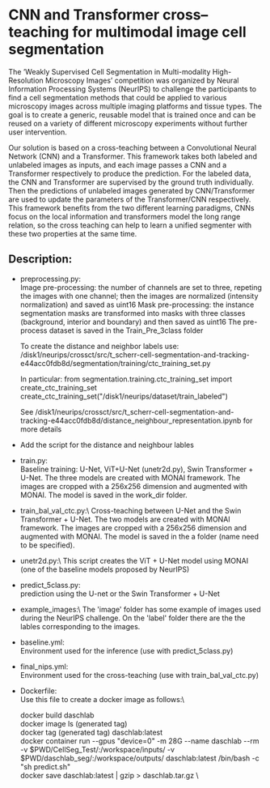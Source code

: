 # CNN and Transformer cross–teaching for multimodal image cell segmentation #

The ’Weakly Supervised Cell Segmentation in Multi-modality High-Resolution Microscopy Images’ competition was organized by Neural Information Processing
Systems (NeurIPS) to challenge the participants to find a cell segmentation methods that could be applied to various microscopy images across multiple 
imaging platforms and tissue types. The goal is to create a generic, reusable model that is trained once and can be reused on a variety of different 
microscopy experiments without further user intervention. 

Our solution is based on a cross-teaching between a Convolutional Neural Network (CNN) and a Transformer. 
This framework takes both labeled and unlabeled images as inputs, and each image passes a CNN and a Transformer respectively to produce the prediction. 
For the labeled data, the CNN and Transformer are supervised by the ground truth individually. Then the predictions of unlabeled images generated by 
CNN/Transformer are used to update the parameters of the Transformer/CNN respectively. This framework benefits from the two different learning paradigms,
CNNs focus on the local information and transformers model the long range relation, so the cross teaching can help to learn a unified segmenter with these 
two properties at the same time.

## Description:

- preprocessing.py:\
    Image pre-processing: the number of channels are set to three, repeting the images with one channel; 
                          then the images are normalized (intensity normalization) and saved as uint16
    Mask pre-processing:  the instance segmentation masks are transformed into masks with three classes 
                          (background, interior and boundary) and then saved as uint16
    The pre-process dataset is saved in the Train_Pre_3class folder

    To create the distance and neighbor labels use: /disk1/neurips/crossct/src/t_scherr-cell-segmentation-and-tracking-e44acc0fdb8d/segmentation/training/ctc_training_set.py
    
    In particular: 
    from segmentation.training.ctc_training_set import create_ctc_training_set
    create_ctc_training_set("/disk1/neurips/dataset/train_labeled")  
    
    See /disk1/neurips/crossct/src/t_scherr-cell-segmentation-and-tracking-e44acc0fdb8d/distance_neighbour_representation.ipynb for more details

- Add the script for the distance and neighbour lables 
    
- train.py:\
    Baseline training: U-Net, ViT+U-Net (unetr2d.py), Swin Transformer + U-Net. The three models are created with MONAI framework.
    The images are cropped with a 256x256 dimension and augmented with MONAI. The model is saved in the work_dir folder.

- train_bal_val_ctc.py:\ 
    Cross-teaching between U-Net and the Swin Transformer + U-Net. The two models are created with MONAI framework.
    The images are cropped with a 256x256 dimension and augmented with MONAI.
    The model is saved in the a folder (name need to be specified).

- unetr2d.py:\ 
    This script creates the ViT + U-Net model using MONAI (one of the baseline models proposed by NeurIPS)

- predict_5class.py:\
    prediction using the U-net or the Swin Transformer + U-Net

- example_images:\ 
    The 'image' folder has some example of images used during the NeurIPS challenge. On the 'label' folder there are the the lables corresponding 
    to the images.

- baseline.yml:\
    Environment used for the inference (use with predict_5class.py)
    
- final_nips.yml:\
    Environment used for the cross-teaching (use with train_bal_val_ctc.py)

- Dockerfile:\
    Use this file to create a docker image as follows:\

    docker build daschlab \
    docker image ls (generated tag) \
    docker tag (generated tag) daschlab:latest\
    docker container run --gpus "device=0" -m 28G --name daschlab --rm -v $PWD/CellSeg_Test/:/workspace/inputs/ -v $PWD/daschlab_seg/:/workspace/outputs/ daschlab:latest /bin/bash -c "sh predict.sh"\
    docker save daschlab:latest | gzip > daschlab.tar.gz \   



